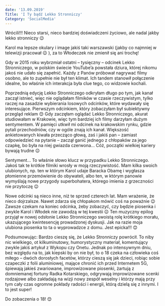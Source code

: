 ```yaml
---
date: '13.09.2019'
Title: 'I Ty bądź Lekko Stronniczy'
Category: 'SocialMedia'
---
```


Wrócili!!! Nieco starsi, nieco bardziej doświadczeni życiowo, ale nadal jakby lekko stronniczy 😉

Karol ma lepsze okulary i image jakiś taki warszawski (jakby co najmniej w telewizji pracował 😉 ), za to Włodeczek nie zmienił się ani trochę!

Gdy w 2015 roku wybrzmiał ostatni – tysięczny – odcinek Lekko Stronniczego, w polskim świecie YouTube’a powstała dziura, której nikomu jakoś nie udało się zapełnić. Każdy z Panów próbował nagrywać filmy osobno, ale to zupełnie nie był ten klimat. Ich tandem stanowił połączenie idealne, bo właśnie ich interakcja była clue tego, co widzowie kochali.

Poprzednią edycję Lekko Stronniczego odkryłam długo po tym, jak kanał zaczął istnieć, więc nie oglądałam filmików w czasie rzeczywistym, tylko raczej na zasadzie wybierania losowych odcinków, które wydawały się interesujące. Pierwszym odcinkiem, który zobaczyłam był subiektywny przegląd reklam 😊 Gdy zaczęłam oglądać Lekko Stronniczego, akurat studiowałam w Krakowie, więc tym bardziej ich filmy darzyłam dużym sentymentem. W pamięci utkwił mi odcinek na krakowskim rynku, gdzie pytali przechodniów, czy w ogóle znają ich kanał. Większość ankietowanych kiwała przecząco głową, zaś i jakiś pan – zamiast odpowiedzieć na pytanie – zaczął ganić jednego z chłopaków za jego czapkę, bo była na niej gwiazda czerwona… Cóż, początki wielkiej kariery bywają trudne 😉

Sentyment… To właśnie słowo klucz w przypadku Lekko Stronniczego. Jakoś tak te krótkie filmiki wrosły w moją rzeczywistość. Mam kilka swoich ulubionych, np. ten w którym Karol udaje Baracka Obamę i wygłasza płomienne przemówienie do obywateli, albo ten, w którym panowie wymyślają nowe przygody superbohatera, którego imienia z grzeczności nie przytoczę 😉

Nowe odcinki są nieco inne, niż te sprzed czterech lat. Mam wrażenie, że nieco dojrzalsze. Nawet zdarza się chłopakom mówić coś na poważnie 😉 Zawsze czekam na koniec odcinka, żeby zobaczyć, czy będzie piosenka i zwykle Karol i Włodek nie zawodzą w tej kwestii 😉 Ten muzyczny epilog przyjął w nowej odsłonie Lekko Stronniczego swoistą rolę krótkiego morału, ukazującego kwintesencję prowadzonej dyskusji. Jak na razie moja ulubiona piosenka to ta o wyprowadzce z domu. Jest epicka!!! 😊

Podsumowując: Bardzo cieszę się, że Lekko Stronniczy powrócił. To niby nic wielkiego, ot kilkuminutowy, humorystyczny materiał, komentujący zwykle jakiś artykuł z Wykopu czy Onetu. Jednak po intensywnym dniu, bez względu na to, jak kiepski by on nie był, to o 18 czeka na człowieka coś miłego – dwóch dorosłych facetów, którzy cieszą się jak dzieci, robiąc sobie czapeczki z folii aluminiowej, mające chronić ich przed Internetem 5G, śpiewają jakieś zwariowane, improwizowane piosenki, żartują z domniemanej fortuny Radka Kotarskiego, odgrywają improwizowane scenki rodzajowe albo zakładają na wizji nowy zespół weselny i którzy mają przy tym cały czas ogromne pokłady radości i energii, którą dzielą się z innymi. I to jest super!

Do zobaczenia o 18! 😊
